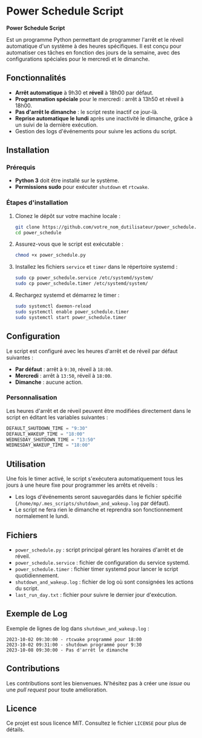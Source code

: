 # Power Schedule Script

**Power Schedule Script**

Est un programme Python permettant de programmer l'arrêt et le réveil automatique d'un système à des heures spécifiques.
Il est conçu pour automatiser ces tâches en fonction des jours de la semaine, avec des configurations spéciales pour le mercredi et le dimanche.

## Fonctionnalités

- **Arrêt automatique** à 9h30 et **réveil** à 18h00 par défaut.
- **Programmation spéciale** pour le mercredi : arrêt à 13h50 et réveil à 18h00.
- **Pas d'arrêt le dimanche** : le script reste inactif ce jour-là.
- **Reprise automatique le lundi** après une inactivité le dimanche, grâce à un suivi de la dernière exécution.
- Gestion des logs d'événements pour suivre les actions du script.

## Installation

### Prérequis

- **Python 3** doit être installé sur le système.
- **Permissions sudo** pour exécuter `shutdown` et `rtcwake`.

### Étapes d'installation

1. Clonez le dépôt sur votre machine locale :

    ```bash
    git clone https://github.com/votre_nom_dutilisateur/power_schedule.git
    cd power_schedule
    ```

2. Assurez-vous que le script est exécutable :

    ```bash
    chmod +x power_schedule.py
    ```

3. Installez les fichiers `service` et `timer` dans le répertoire systemd :

    ```bash
    sudo cp power_schedule.service /etc/systemd/system/
    sudo cp power_schedule.timer /etc/systemd/system/
    ```

4. Rechargez systemd et démarrez le timer :

    ```bash
    sudo systemctl daemon-reload
    sudo systemctl enable power_schedule.timer
    sudo systemctl start power_schedule.timer
    ```

## Configuration

Le script est configuré avec les heures d'arrêt et de réveil par défaut suivantes :

- **Par défaut** : arrêt à `9:30`, réveil à `18:00`.
- **Mercredi** : arrêt à `13:50`, réveil à `18:00`.
- **Dimanche** : aucune action.

### Personnalisation

Les heures d'arrêt et de réveil peuvent être modifiées directement dans le script en éditant les variables suivantes :

```python
DEFAULT_SHUTDOWN_TIME = "9:30"
DEFAULT_WAKEUP_TIME = "18:00"
WEDNESDAY_SHUTDOWN_TIME = "13:50"
WEDNESDAY_WAKEUP_TIME = "18:00"
```

## Utilisation

Une fois le timer activé, le script s'exécutera automatiquement tous les jours à une heure fixe pour programmer les arrêts et réveils :

- Les logs d'événements seront sauvegardés dans le fichier spécifié (`/home/mp/.mes_scripts/shutdown_and_wakeup.log` par défaut).
- Le script ne fera rien le dimanche et reprendra son fonctionnement normalement le lundi.

## Fichiers

- `power_schedule.py` : script principal gérant les horaires d'arrêt et de réveil.
- `power_schedule.service` : fichier de configuration du service systemd.
- `power_schedule.timer` : fichier timer systemd pour lancer le script quotidiennement.
- `shutdown_and_wakeup.log` : fichier de log où sont consignées les actions du script.
- `last_run_day.txt` : fichier pour suivre le dernier jour d'exécution.

## Exemple de Log

Exemple de lignes de log dans `shutdown_and_wakeup.log` :

```
2023-10-02 09:30:00 - rtcwake programmé pour 18:00
2023-10-02 09:31:00 - shutdown programmé pour 9:30
2023-10-08 09:30:00 - Pas d'arrêt le dimanche
```

## Contributions

Les contributions sont les bienvenues. N'hésitez pas à créer une *issue* ou une *pull request* pour toute amélioration.

## Licence

Ce projet est sous licence MIT. Consultez le fichier `LICENSE` pour plus de détails.
